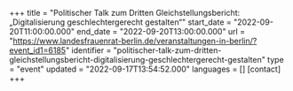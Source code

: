 +++
title = "Politischer Talk zum Dritten Gleichstellungsbericht:  „Digitalisierung geschlechtergerecht gestalten“"
start_date = "2022-09-20T11:00:00.000"
end_date = "2022-09-20T13:00:00.000"
url = "https://www.landesfrauenrat-berlin.de/veranstaltungen-in-berlin/?event_id1=6185"
identifier = "politischer-talk-zum-dritten-gleichstellungsbericht-digitalisierung-geschlechtergerecht-gestalten"
type = "event"
updated = "2022-09-17T13:54:52.000"
languages = []
[contact]
+++